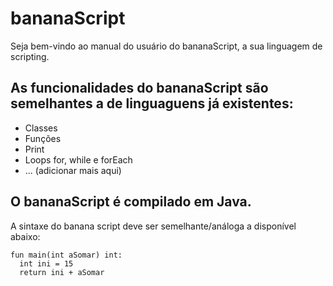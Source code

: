 # bananaScript
Seja bem-vindo ao manual do usuário do bananaScript, a sua linguagem de scripting.

## As funcionalidades do bananaScript são semelhantes a de linguaguens já existentes:

 - Classes
 - Funções
 - Print
 - Loops for, while e forEach
 - ... (adicionar mais aqui)

## O bananaScript é compilado em Java.
A sintaxe do banana script deve ser semelhante/análoga a disponível abaixo:

```
fun main(int aSomar) int:
  int ini = 15
  return ini + aSomar
```